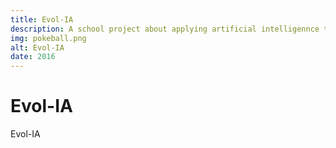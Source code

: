 ```yaml
---
title: Evol-IA
description: A school project about applying artificial intelligennce to real life examples. With a fellow student, we developed an AI that can play a simplified version of Pokemon battles using Monte Carlo Tree Search, and chose a good team using a Genetic Algorithm.
img: pokeball.png
alt: Evol-IA
date: 2016
---
```


# Evol-IA

Evol-IA